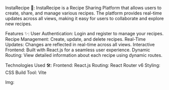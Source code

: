 InstaRecipe 🍳:
InstaRecipe is a Recipe Sharing Platform that allows users to create, share, and manage various recipes. The platform provides real-time updates across all views, making it easy for users to collaborate and explore new recipes.


Features ✨:
User Authentication: Login and register to manage your recipes.
Recipe Management: Create, update, and delete recipes.
Real-Time Updates: Changes are reflected in real-time across all views.
Interactive Frontend: Built with React.js for a seamless user experience.
Dynamic Routing: View detailed information about each recipe using dynamic routes.



Technologies Used 🛠️:
Frontend: React.js
Routing: React Router v6
Styling: CSS
Build Tool: Vite


Img:

